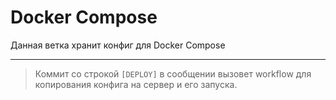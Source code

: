 # Docker Compose

Данная ветка хранит конфиг для Docker Compose

---

> Коммит со строкой `[DEPLOY]` в сообщении вызовет workflow для копирования конфига на сервер и его запуска.
